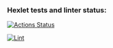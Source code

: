 ### Hexlet tests and linter status:
[![Actions Status](https://github.com/PolinaIkonnikova/python-project-lvl2/workflows/hexlet-check/badge.svg)](https://github.com/PolinaIkonnikova/python-project-lvl2/actions)

[![Lint](https://github.com/PolinaIkonnikova/python-project-lvl2/actions/workflows/lint.yml/badge.svg)](https://github.com/PolinaIkonnikova/python-project-lvl2/actions/workflows/lint.yml)

